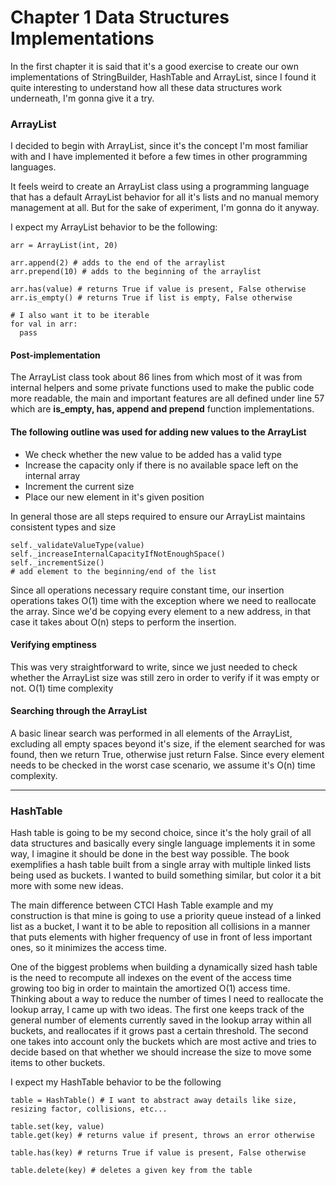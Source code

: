 # Chapter 1 Data Structures Implementations

In the first chapter it is said that it's a good exercise to create our own implementations of StringBuilder,
HashTable and ArrayList, since I found it quite interesting to understand how all these data structures work underneath,
I'm gonna give it a try.

### ArrayList

I decided to begin with ArrayList, since it's the concept I'm most familiar with and I have implemented it before a few times in other programming languages.

It feels weird to create an ArrayList class using a programming language
that has a default ArrayList behavior for all it's lists and no manual memory management at all. But for the sake of experiment, I'm gonna do it anyway.

I expect my ArrayList behavior to be the following:

```
arr = ArrayList(int, 20)

arr.append(2) # adds to the end of the arraylist
arr.prepend(10) # adds to the beginning of the arraylist

arr.has(value) # returns True if value is present, False otherwise
arr.is_empty() # returns True if list is empty, False otherwise

# I also want it to be iterable
for val in arr:
  pass

```

#### Post-implementation

The ArrayList class took about 86 lines from which most of it was from internal helpers and some private functions used to make the public code more readable, the main and important features are all defined under line 57 which are **is_empty, has, append and prepend** function implementations.

#### The following outline was used for adding new values to the ArrayList

- We check whether the new value to be added has a valid type
- Increase the capacity only if there is no available space left on the internal array
- Increment the current size
- Place our new element in it's given position

In general those are all steps required to ensure our ArrayList maintains consistent types and size

```
self._validateValueType(value)
self._increaseInternalCapacityIfNotEnoughSpace()
self._incrementSize()
# add element to the beginning/end of the list
```

Since all operations necessary require constant time, our insertion operations takes O(1) time with the exception where we need to reallocate the array. Since we'd be copying every element to a new address, in that case it takes about O(n) steps to perform the insertion.

#### Verifying emptiness

This was very straightforward to write, since we just needed to check whether the ArrayList size was still zero in order to verify if it was empty or not. O(1) time complexity

#### Searching through the ArrayList

A basic linear search was performed in all elements of the ArrayList, excluding all empty spaces beyond it's size, if the element searched for was found, then we return True, otherwise just return False. Since every element needs to be checked in the worst case scenario, we assume it's O(n) time complexity.

---

### HashTable

Hash table is going to be my second choice, since it's the holy grail of all data structures and basically every single language implements it in some way, I imagine it should be done in the best way possible. The book exemplifies a hash table built from a single array with multiple linked lists being used as buckets. I wanted to build something similar, but color it a bit more with some new ideas.

The main difference between CTCI Hash Table example and my construction is that mine is going to use a priority queue instead of a linked list as a bucket, I want it to be able to reposition all collisions in a manner that puts elements with higher frequency of use in front of less important ones, so it minimizes the access time.

One of the biggest problems when building a dynamically sized hash table is the need to recompute all indexes on the event of the access time growing too big in order to maintain the amortized O(1) access time. Thinking about a way to reduce the number of times I need to reallocate the lookup array, I came up with two ideas. The first one keeps track of the general number of elements currently saved in the lookup array within all buckets, and reallocates if it grows past a certain threshold. The second one takes into account only the buckets which are most active and tries to decide based on that whether we should increase the size to move some items to other buckets.

I expect my HashTable behavior to be the following

```
table = HashTable() # I want to abstract away details like size, resizing factor, collisions, etc...

table.set(key, value)
table.get(key) # returns value if present, throws an error otherwise

table.has(key) # returns True if value is present, False otherwise

table.delete(key) # deletes a given key from the table
```
